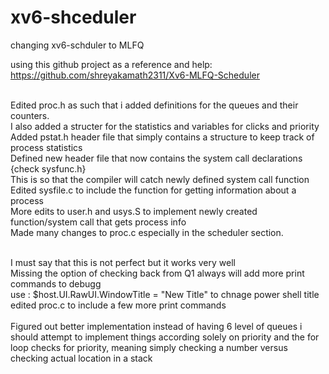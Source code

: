 # xv6-shceduler
changing xv6-schduler to MLFQ

using this github project as a reference and help: <br>
https://github.com/shreyakamath2311/Xv6-MLFQ-Scheduler <br> <br>


Edited proc.h as such that i added definitions for the queues and their counters.<br>
I also added a structer for the statistics and variables for clicks and priority <br>
Added pstat.h header file that simply contains a structure to keep track of process statistics <br>
Defined new header file that now contains the system call declarations {check sysfunc.h} <br>
This is so that the compiler will catch newly defined system call function <br> 
Edited sysfile.c to include the function for getting information about a process <br>
More edits to user.h and usys.S to implement newly created function/system call that gets process info <br>
Made many changes to proc.c especially in the scheduler section. <br><br>

I must say that this is not perfect but it works very well <br>
Missing the option of checking back from Q1 always will add more print commands to debugg<br>
use : $host.UI.RawUI.WindowTitle = "New Title" to chnage power shell title <br>
edited proc.c to include a few more print commands <br><br>
Figured out better implementation instead of having 6 level of queues i should attempt to implement things according solely on priority and the for loop checks for priority, meaning simply checking a number versus checking actual location in a stack <br>
